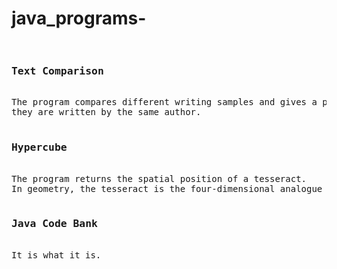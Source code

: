 # java_programs-
<pre>

<h3>Text Comparison</h3>
The program compares different writing samples and gives a probability that 
they are written by the same author. 

<h3>Hypercube</h3>
The program returns the spatial position of a tesseract. 
In geometry, the tesseract is the four-dimensional analogue of the (3D) cube. 

<h3>Java Code Bank</h3>
It is what it is.

<pre>
